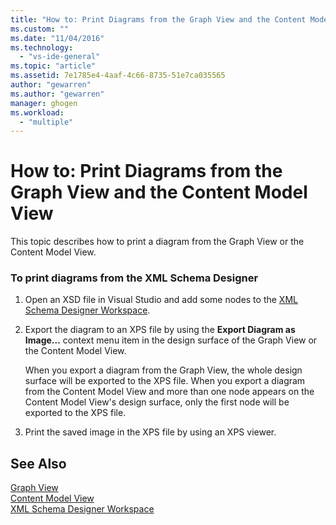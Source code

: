 ```yaml
---
title: "How to: Print Diagrams from the Graph View and the Content Model View | Microsoft Docs"
ms.custom: ""
ms.date: "11/04/2016"
ms.technology: 
  - "vs-ide-general"
ms.topic: "article"
ms.assetid: 7e1785e4-4aaf-4c66-8735-51e7ca035565
author: "gewarren"
ms.author: "gewarren"
manager: ghogen
ms.workload: 
  - "multiple"
---
```

# How to: Print Diagrams from the Graph View and the Content Model View
This topic describes how to print a diagram from the Graph View or the Content Model View.  
  
### To print diagrams from the XML Schema Designer  
  
1.  Open an XSD file in Visual Studio and add some nodes to the [XML Schema Designer Workspace](../xml-tools/xml-schema-designer-workspace.md).  
  
2.  Export the diagram to an XPS file by using the **Export Diagram as Image...** context menu item in the design surface of the Graph View or the Content Model View.  
  
     When you export a diagram from the Graph View, the whole design surface will be exported to the XPS file. When you export a diagram from the Content Model View and more than one node appears on the Content Model View's design surface, only the first node will be exported to the XPS file.  
  
3.  Print the saved image in the XPS file by using an XPS viewer.  
  
## See Also  
 [Graph View](../xml-tools/graph-view.md)   
 [Content Model View](../xml-tools/content-model-view.md)   
 [XML Schema Designer Workspace](../xml-tools/xml-schema-designer-workspace.md)
